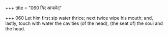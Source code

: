 +++
title = "060 त्रिर् आचामेद्"

+++
060	Let him first sip water thrice; next twice wipe his mouth; and, lastly, touch with water the cavities (of the head), (the seat of) the soul and the head.